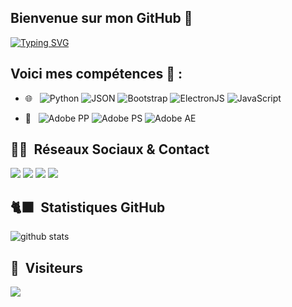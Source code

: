 
## Bienvenue sur mon GitHub 👋
[![Typing SVG](https://readme-typing-svg.demolab.com?font=Fira+Code&pause=1000&width=435&lines=6ix1dev+%3C3)](https://git.io/typing-svg)

## Voici mes compétences 🚀 :
- 🌐 &nbsp;
  ![Python](https://img.shields.io/badge/-Python-333333?style=flat-square&logo=Python)
  ![JSON](https://img.shields.io/badge/-JSON-333333?style=flat-square&logo=JSON&logoColor=1572B6)
  ![Bootstrap](https://img.shields.io/badge/-Bootstrap-333333?style=flat-square&logo=bootstrap&logoColor=563D7C)
  ![ElectronJS](https://img.shields.io/badge/-ElectronJS-333333?style=flat-square&logo=electron)
  ![JavaScript](https://img.shields.io/badge/-JS-333333?style=flat-square&logo=javascript)

- 🎨 &nbsp;
  ![Adobe PP](https://img.shields.io/badge/-Pr-333333?style=flat-square&logo=adobepremierepro)
  ![Adobe PS](https://img.shields.io/badge/-Ps-333333?style=flat-square&logo=adobephotoshop)
  ![Adobe AE](https://img.shields.io/badge/-Ae-333333?style=flat-square&logo=adobeaftereffects)

## 🤝🏻 &nbsp;Réseaux Sociaux & Contact

<a href="mailto:contact@6ix1dev.com"><img src="https://img.shields.io/badge/-Mail-9497CE?style=flat-square&logo=gmail&logoColor=White"/></a>
<a href="https://www.instagram.com/6ix1dev/"><img src="https://img.shields.io/badge/-Instagram-9497CE?style=flat-square&logo=instagram&logoColor=White"/></a>
<a href="https://www.youtube.com/@6ix1dev"><img src="https://img.shields.io/badge/-YouTube-9497CE?style=flat-square&logo=youtube&logoColor=White"/></a>
<a href="https://www.tiktok.com/@6ix1dev"><img src="https://img.shields.io/badge/-TikTok-9497CE?style=flat-square&logo=tiktok&logoColor=White"/></a>

## 🐈‍⬛ &nbsp;Statistiques GitHub

![github stats](https://github-readme-stats.vercel.app/api/top-langs/?username=6ix1dev&theme=tokyonight)

## 👀 &nbsp;Visiteurs
<img src="https://profile-counter.glitch.me/6ix1dev/count.svg" />
